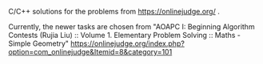 C/C++ solutions for the problems from https://onlinejudge.org/ .

Currently, the newer tasks are chosen from "AOAPC I: Beginning Algorithm Contests (Rujia Liu) :: Volume 1. Elementary Problem Solving :: Maths - Simple Geometry"
https://onlinejudge.org/index.php?option=com_onlinejudge&Itemid=8&category=101